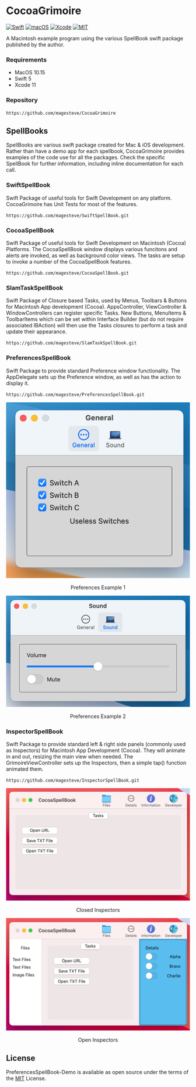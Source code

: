 # CocoaGrimoire

[![Swift](https://img.shields.io/badge/Swift-5-blue.svg)](https://swift.org)
[![macOS](https://img.shields.io/badge/os-macOS-blue.svg)](https://apple.com/mac)
[![Xcode](https://img.shields.io/badge/Xcode-12-blue.svg)](https://developer.apple.com/xcode)
[![MIT](https://img.shields.io/badge/License-MIT-blue.svg)](https://opensource.org/licenses/MIT)

A Macintosh example program using the various SpellBook swift package published by the author.

### Requirements

- MacOS 10.15
- Swift 5
- Xcode 11

### Repository

    https://github.com/magesteve/CocoaGrimoire
    
## SpellBooks

SpellBooks are various swift package created for Mac & iOS development.  Rather than have a demo app for each spellbook, CocoaGrimoire provides examples of the code use for all the packages.  Check the specific SpellBook for further information, including inline documentation for each call.

### SwiftSpellBook

Swift Package of useful tools for Swift Development on any platform.  CocoaGrimoire has Unit Tests for most of the features.

    https://github.com/magesteve/SwiftSpellBook.git

### CocoaSpellBook

Swift Package of useful tools for Swift Development on Macintosh (Cocoa) Platforms.  The CocoaSpellBook window displays various funcitons and alerts are invoked, as well as background color views.  The tasks are setup to invoke a number of the CocoaSpellBook features.

    https://github.com/magesteve/CocoaSpellBook.git

### SlamTaskSpellBook

Swift Package of Closure based Tasks, used by Menus, Toolbars & Buttons for Macintosh App development (Cocoa).  AppsController, ViewController & WindowControllers can register specific Tasks. New Buttons, MenuItems & ToolbarItems which can be set within Interface Builder (but do not require associated IBAction) will then use the Tasks closures to perform a task and update their appearance.

    https://github.com/magesteve/SlamTaskSpellBook.git

### PreferencesSpellBook

Swift Package to provide standard Preference window functionality. The AppDelegate sets up the Preference window, as well as has the action to display it.  

    https://github.com/magesteve/PreferencesSpellBook.git

<p align="center"><img src="https://github.com/magesteve/CocoaGrimoire/blob/main/CocoaGrimoireExampleArt/Preferences-Example-A.png"></p>
    
<p align="center">Preferences Example 1</p>

<p align="center"><img src="https://github.com/magesteve/CocoaGrimoire/blob/main/CocoaGrimoireExampleArt/Preferences-Example-B.png"></p>
    
<p align="center">Preferences Example 2</p>

### InspectorSpellBook

Swift Package to provide standard left & right side panels (commonly used as Inspectors) for Macintosh App Development (Cocoa). They will animate in and out, resizing the main view when needed. The GrimoireViewController sets up the Inspectors, then a simple tap() function animated them.

    https://github.com/magesteve/InspectorSpellBook.git

<p align="center"><img src="https://github.com/magesteve/CocoaGrimoire/blob/main/CocoaGrimoireExampleArt/Inpector-Example-A.png"></p>
    
<p align="center">Closed Inspectors</p>

<p align="center"><img src="https://github.com/magesteve/CocoaGrimoire/blob/main/CocoaGrimoireExampleArt/Inpector-Example-B.png"></p>
    
<p align="center">Open Inspectors</p>

## License

PreferencesSpellBook-Demo is available as open source under the terms of the [MIT](https://github.com/magesteve/CocoaGrimoire/blob/main/LICENSE) License.

